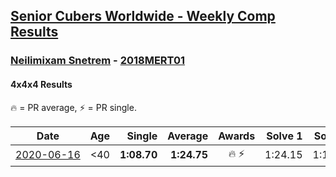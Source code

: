 <style>table {white-space: nowrap;}</style>

## [Senior Cubers Worldwide - Weekly Comp Results](/scw-comp/results/)
### [Neilimixam Snetrem](../neilimixam_snetrem.md) - [2018MERT01](https://www.worldcubeassociation.org/persons/2018MERT01?event=444)
#### 4x4x4 Results

🔥 = PR average, ⚡ = PR single.

| Date | Age | Single | Average | Awards | Solve 1 | Solve 2 | Solve 3 | Solve 4 | Solve 5 | Video |
| :--: | :--: | --: | --: | :--: | --: | --: | --: | --: | --: | :-- |
| [2020-06-16](../../results/444/2020-06-16.md) | <40 | **1:08.70** | **1:24.75** | 🔥 ⚡ | 1:24.15 | 1:18.04 | 1:32.05 | **1:08.70** | 2:15.84 | [Link](https://www.facebook.com/events/256188575607890/permalink/257142405512507&comment_id=257163745510373&notif_t=event_mall_comment&notif_id=1592413285803230&ref=m_notif/) |


<!-- Global site tag (gtag.js) - Google Analytics -->
<script async src="https://www.googletagmanager.com/gtag/js?id=UA-86348435-3"></script>
<script>window.dataLayer = window.dataLayer || []; function gtag() {dataLayer.push(arguments);} gtag('js', new Date()); gtag('config', 'UA-86348435-3');</script>
